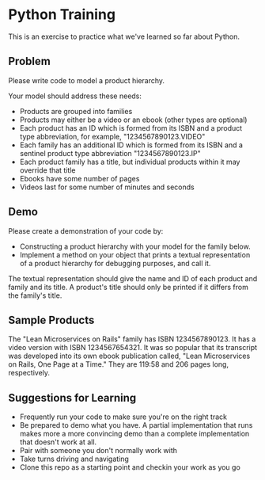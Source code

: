 Python Training
===============

This is an exercise to practice what we've learned so far about Python.

Problem
-------

Please write code to model a product hierarchy.

Your model should address these needs:

* Products are grouped into families
* Products may either be a video or an ebook (other types are optional)
* Each product has an ID which is formed from its ISBN and a product type
  abbreviation, for example, "1234567890123.VIDEO"
* Each family has an additional ID which is formed from its ISBN and a
  sentinel product type abbreviation "1234567890123.IP"
* Each product family has a title, but individual products within it may
  override that title
* Ebooks have some number of pages
* Videos last for some number of minutes and seconds

Demo
----

Please create a demonstration of your code by:

* Constructing a product hierarchy with your model for the family below.
* Implement a method on your object that prints a textual representation of
  a product hierarchy for debugging purposes, and call it.

The textual representation should give the name and ID of each product and
family and its title.  A product's title should only be printed if it
differs from the family's title.

Sample Products
---------------

The "Lean Microservices on Rails" family has ISBN 1234567890123.  It has a
video version with ISBN 1234567654321.  It was so popular that its
transcript was developed into its own ebook publication called, "Lean
Microservices on Rails, One Page at a Time."  They are 119:58 and 206 pages
long, respectively.

Suggestions for Learning
------------------------

* Frequently run your code to make sure you're on the right track
* Be prepared to demo what you have.  A partial implementation that runs
  makes more a more convincing demo than a complete implementation that
  doesn't work at all.
* Pair with someone you don't normally work with
* Take turns driving and navigating
* Clone this repo as a starting point and checkin your work as you go
